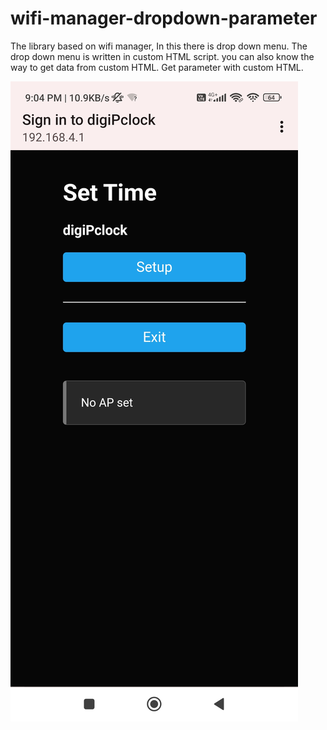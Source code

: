 # wifi-manager-dropdown-parameter
The library based on wifi manager, In this there is drop down menu. The drop down menu is written in custom HTML script.  you can also know the way to get data from custom HTML. Get parameter with custom HTML.

![alt text](https://github.com/vishalsoniindia/wifi-manager-dropdown-parameter/blob/main/Homepage.png?raw=true)
